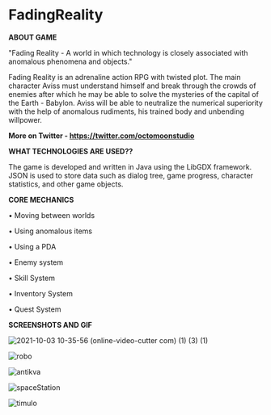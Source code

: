 # FadingReality

**ABOUT GAME**

"Fading Reality - A world in which technology is closely associated with anomalous phenomena and objects."

Fading Reality is an adrenaline action RPG with twisted plot. The main character Aviss must understand himself and break through the crowds of enemies after which he may be able to solve the mysteries of the capital of the Earth - Babylon. Aviss will be able to neutralize the numerical superiority with the help of anomalous rudiments, his trained body and unbending willpower.

**More on Twitter - https://twitter.com/octomoonstudio**



**WHAT TECHNOLOGIES ARE USED??**

The game is developed and written in Java using the LibGDX framework. 
JSON is used to store data such as dialog tree, game progress, character statistics, and other game objects.


**CORE MECHANICS**

• Moving between worlds

• Using anomalous items

• Using a PDA

• Enemy system

• Skill System

• Inventory System

• Quest System

**SCREENSHOTS AND GIF**

![2021-10-03 10-35-56 (online-video-cutter com) (1) (3) (1)](https://user-images.githubusercontent.com/44411996/135750376-10c53acb-8fc8-4c78-8cfe-82069c214c97.gif)

![robo](https://user-images.githubusercontent.com/44411996/135750449-19925500-6959-4ad9-a728-e176db1ec410.png)

![antikva](https://user-images.githubusercontent.com/44411996/135750542-1f20e1e2-ec7a-4f1a-8b6c-fd09c6a68b3a.png)

![spaceStation](https://user-images.githubusercontent.com/44411996/135749493-717c8af4-e126-4ca2-9322-97ad9bfde8eb.png)

![timulo](https://user-images.githubusercontent.com/44411996/135749593-55774cd6-4272-47cc-878f-f191b9b7af2e.png)

